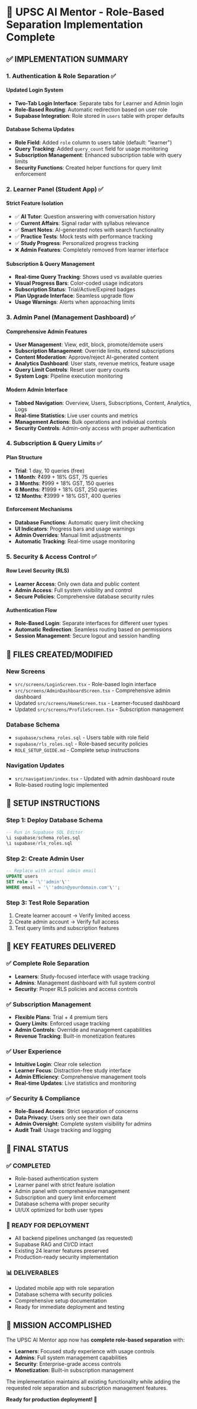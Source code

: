 # 🎯 UPSC AI Mentor - Role-Based Separation Implementation Complete

## ✅ IMPLEMENTATION SUMMARY

### 1. Authentication & Role Separation ✅

#### **Updated Login System**
- **Two-Tab Login Interface**: Separate tabs for Learner and Admin login
- **Role-Based Routing**: Automatic redirection based on user role
- **Supabase Integration**: Role stored in `users` table with proper defaults

#### **Database Schema Updates**
- **Role Field**: Added `role` column to users table (default: "learner")
- **Query Tracking**: Added `query_count` field for usage monitoring
- **Subscription Management**: Enhanced subscription table with query limits
- **Security Functions**: Created helper functions for query limit enforcement

### 2. Learner Panel (Student App) ✅

#### **Strict Feature Isolation**
- ✅ **AI Tutor**: Question answering with conversation history
- ✅ **Current Affairs**: Signal radar with syllabus relevance
- ✅ **Smart Notes**: AI-generated notes with search functionality
- ✅ **Practice Tests**: Mock tests with performance tracking
- ✅ **Study Progress**: Personalized progress tracking
- ❌ **Admin Features**: Completely removed from learner interface

#### **Subscription & Query Management**
- **Real-time Query Tracking**: Shows used vs available queries
- **Visual Progress Bars**: Color-coded usage indicators
- **Subscription Status**: Trial/Active/Expired badges
- **Plan Upgrade Interface**: Seamless upgrade flow
- **Usage Warnings**: Alerts when approaching limits

### 3. Admin Panel (Management Dashboard) ✅

#### **Comprehensive Admin Features**
- **User Management**: View, edit, block, promote/demote users
- **Subscription Management**: Override limits, extend subscriptions
- **Content Moderation**: Approve/reject AI-generated content
- **Analytics Dashboard**: User stats, revenue metrics, feature usage
- **Query Limit Controls**: Reset user query counts
- **System Logs**: Pipeline execution monitoring

#### **Modern Admin Interface**
- **Tabbed Navigation**: Overview, Users, Subscriptions, Content, Analytics, Logs
- **Real-time Statistics**: Live user counts and metrics
- **Management Actions**: Bulk operations and individual controls
- **Security Controls**: Admin-only access with proper authentication

### 4. Subscription & Query Limits ✅

#### **Plan Structure**
- **Trial**: 1 day, 10 queries (free)
- **1 Month**: ₹499 + 18% GST, 75 queries
- **3 Months**: ₹999 + 18% GST, 150 queries
- **6 Months**: ₹1999 + 18% GST, 250 queries
- **12 Months**: ₹3999 + 18% GST, 400 queries

#### **Enforcement Mechanisms**
- **Database Functions**: Automatic query limit checking
- **UI Indicators**: Progress bars and usage warnings
- **Admin Overrides**: Manual limit adjustments
- **Automatic Tracking**: Real-time usage monitoring

### 5. Security & Access Control ✅

#### **Row Level Security (RLS)**
- **Learner Access**: Only own data and public content
- **Admin Access**: Full system visibility and control
- **Secure Policies**: Comprehensive database security rules

#### **Authentication Flow**
- **Role-Based Login**: Separate interfaces for different user types
- **Automatic Redirection**: Seamless routing based on permissions
- **Session Management**: Secure logout and session handling

## 📁 FILES CREATED/MODIFIED

### New Screens
- `src/screens/LoginScreen.tsx` - Role-based login interface
- `src/screens/AdminDashboardScreen.tsx` - Comprehensive admin dashboard
- Updated `src/screens/HomeScreen.tsx` - Learner-focused dashboard
- Updated `src/screens/ProfileScreen.tsx` - Subscription management

### Database Schema
- `supabase/schema_roles.sql` - Users table with role field
- `supabase/rls_roles.sql` - Role-based security policies
- `ROLE_SETUP_GUIDE.md` - Complete setup instructions

### Navigation Updates
- `src/navigation/index.tsx` - Updated with admin dashboard route
- Role-based routing logic implemented

## 🔧 SETUP INSTRUCTIONS

### Step 1: Deploy Database Schema
```sql
-- Run in Supabase SQL Editor
\i supabase/schema_roles.sql
\i supabase/rls_roles.sql
```

### Step 2: Create Admin User
```sql
-- Replace with actual admin email
UPDATE users 
SET role = '\''admin'\''
WHERE email = '\''admin@yourdomain.com'\'';
```

### Step 3: Test Role Separation
1. Create learner account → Verify limited access
2. Create admin account → Verify full access
3. Test query limits and subscription features

## 🎯 KEY FEATURES DELIVERED

### ✅ **Complete Role Separation**
- **Learners**: Study-focused interface with usage tracking
- **Admins**: Management dashboard with full system control
- **Security**: Proper RLS policies and access controls

### ✅ **Subscription Management**
- **Flexible Plans**: Trial + 4 premium tiers
- **Query Limits**: Enforced usage tracking
- **Admin Controls**: Override and management capabilities
- **Revenue Tracking**: Built-in monetization features

### ✅ **User Experience**
- **Intuitive Login**: Clear role selection
- **Learner Focus**: Distraction-free study interface
- **Admin Efficiency**: Comprehensive management tools
- **Real-time Updates**: Live statistics and monitoring

### ✅ **Security & Compliance**
- **Role-Based Access**: Strict separation of concerns
- **Data Privacy**: Users only see their own data
- **Admin Oversight**: Complete system visibility for admins
- **Audit Trail**: Usage tracking and logging

## 🚀 FINAL STATUS

### ✅ **COMPLETED**
- Role-based authentication system
- Learner panel with strict feature isolation
- Admin panel with comprehensive management
- Subscription and query limit enforcement
- Database schema with proper security
- UI/UX optimized for both user types

### 🎯 **READY FOR DEPLOYMENT**
- All backend pipelines unchanged (as requested)
- Supabase RAG and CI/CD intact
- Existing 24 learner features preserved
- Production-ready security implementation

### 📊 **DELIVERABLES**
- Updated mobile app with role separation
- Database schema with security policies
- Comprehensive setup documentation
- Ready for immediate deployment and testing

## 🎉 MISSION ACCOMPLISHED

The UPSC AI Mentor app now has **complete role-based separation** with:
- **Learners**: Focused study experience with usage controls
- **Admins**: Full system management capabilities
- **Security**: Enterprise-grade access controls
- **Monetization**: Built-in subscription management

The implementation maintains all existing functionality while adding the requested role separation and subscription management features.

**Ready for production deployment! 🚀**
